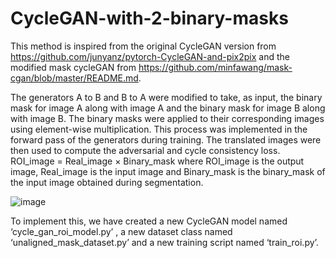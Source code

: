 # CycleGAN-with-2-binary-masks
This method is inspired from the original CycleGAN version from https://github.com/junyanz/pytorch-CycleGAN-and-pix2pix and the modified mask cycleGAN from https://github.com/minfawang/mask-cgan/blob/master/README.md.

The generators A to B and B to A were modified to take, as input, the binary mask for image
A along with image A and the binary mask for image B along with image B. The binary masks
were applied to their corresponding images using element-wise multiplication. This process
was implemented in the forward pass of the generators during training. The translated images
were then used to compute the adversarial and cycle consistency loss.
ROI_image = Real_image × Binary_mask 
where ROI_image is the output image, Real_image is the input image and Binary_mask is the
binary_mask of the input image obtained during segmentation.

![image](https://github.com/armelsida/CycleGAN-with-2-binary-masks/assets/115725362/5345302a-34a6-4eff-bf0d-53ebc073bd1b)

To implement
this, we have created a new CycleGAN model named ‘cycle_gan_roi_model.py’ , a new dataset
class named ‘unaligned_mask_dataset.py’ and a new training script named ‘train_roi.py’.
